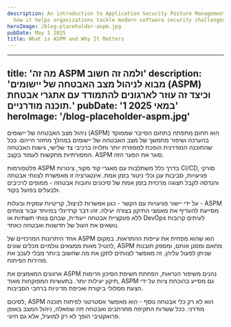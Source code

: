 ```yaml
---
description: An introduction to Application Security Posture Management (ASPM) and
  how it helps organizations tackle modern software security challenges.
heroImage: /blog-placeholder-aspm.jpg
pubDate: May 1 2025
title: What is ASPM and Why It Matters
---
```


---
title: 'מה זה ASPM ולמה זה חשוב'
description: 'מבוא לניהול מצב האבטחה של יישומים (ASPM) וכיצד זה עוזר לארגונים להתמודד עם אתגרי אבטחת תוכנה מודרניים.'
pubDate: '1 במאי 2025'
heroImage: '/blog-placeholder-aspm.jpg'
---

ניהול מצב האבטחה של יישומים (ASPM) הוא תחום מתפתח בתחום הסייבר שממוקד בהערכה ושיפור מתמשך של מצב האבטחה של יישומים במהלך מחזור חייהם. ככל שהתוכנה המודרנית הופכת למפוזרת יותר ותלויה ברכיבי צד שלישי, גישות האבטחה המסורתיות מתקשות לעמוד בקצב. ASPM סוגר את הפער הזה.

פלטפורמות ASPM בדרך כלל משתלבות עם מאגרי קוד מקור, צינורות CI/CD, סורקי פגיעויות, סביבות ענן וכלי ניטור בזמן אמת. אינטגרציה זו מאפשרת לצוותי אבטחה והנדסה לקבל תצוגה מרכזית בזמן אמת של סיכונים וחובות אבטחה - ממופים לרכיבים ולבעלים בפועל בקוד.

על ידי יישור פגיעויות עם הקשר - כגון אפשרות לניצול, קריטיות עסקית ובעלות - ASPM מסייעת להעדיף את מאמצי התיקון בצורה יעילה. זהו דבר קרדינלי במיוחד עבור צוותים ללא פונקציית אבטחה ייעודית, שבהם צוותי תשתיות או DevOps לעיתים קרובות נושאים את העול של חדשנות ואבטחה כאחד.

אחד היתרונות המרכזיים של ASPM הוא שהוא מפחית את עייפות ההתראות. במקום להטיל מאות ממצאים גולמיים מכלים שונים, ASPM מתאם ומסנן אותם, ומספק תובנות שניתן לפעול עליהן. זה מאפשר לצוותים לתקן את מה שחשוב ביותר מבלי לעכב את מהירות הפיתוח.

ארגונים המאמצים את ASPM נהנים משיפור הנראות, הפחתת חשיפת הסיכון וזרימות תיקון יעילות יותר. בתעשיות המפוקחות מאוד, ASPM גם מסייע בהוכחת ציות על ידי הצעת מסלולי ביקורת ואכיפת מדיניות ברחבי הסביבות.

לסיכום, ASPM הוא לא רק כלי אבטחה נוסף - הוא מאפשר אסטרטגי לפיתוח תוכנה מודרני. ככל ששדות התקיפה מתרחבים ואבטחה זזה שמאלה, ניהול המצב באופן פרואקטיבי הופך לא רק למועיל, אלא גם חיוני.